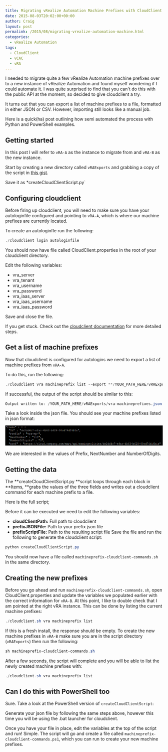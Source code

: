 ```yaml
---
title: Migrating vRealize Automation Machine Prefixes with CloudClient
date: 2015-08-03T20:02:00+00:00
author: Craig
layout: post
permalink: /2015/08/migrating-vrealize-automation-machine.html
categories:
  - vRealize Automation
tags:
  - CloudClient
  - vCAC
  - vRA
---
```


I needed to migrate quite a few vRealize Automation machine prefixes over to a new instance of vRealize Automation and found myself wondering if I could automate it. I was quite surprised to find that you can't do this with the public API at the moment, so decided to give cloudclient a try.

It turns out that you can export a list of machine prefixes to a file, formatted in either JSON or CSV. However, importing still looks like a manual job.

Here is a quick(ha) post outlining how semi automated the process with Python and PowerShell examples.

<!--more-->

## Getting started

In this post I will refer to `vRA-A` as the instance to migrate from and `vRA-B` as the new instance.

Start by creating a new directory called `vRAExports` and grabbing a copy of the script in [this gist](https://gist.github.com/chelnak/fe26487661b91a8b8c30).

Save it as *createCloudClientScript.py`

## Configuring cloudclient

Before firing up cloudclient, you will need to make sure you have your autologinfile configured and pointing to `vRA-A`, which is where our machine prefixes are currently located.

To create an autologinfle run the following:

```PowerShell
./cloudclient login autologinfile
```

You should now have file called CloudClient.properties in the root of your cloudclient directory.

Edit the following variables:

* vra_server
* vra_tenant
* vra_username
* vra_password
* vra_iaas_server
* vra_iaas_username
* vra_iaas_password

Save and close the file.

If you get stuck. Check out the [cloudclient documentation](https://developercenter.vmware.com/tool/cloudclient/3.2.0) for more detailed steps.

## Get a list of machine prefixes

Now that cloudclient is configured for autologins we need to export a list of machine prefixes from `vRA-A`.

To do this, run the following:

```PowerShell
./cloudclient vra machineprefix list --export **/YOUR_PATH_HERE/vRAExports/**vra-machineprefixes.json --format "JSON"
```

If successful, the output of the script should be similar to this:

```PowerShell
Output written to: /YOUR_PATH_HERE/vRAExports/vra-machineprefixes.json
```

Take a look inside the json file. You should see your machine prefixes listed in json format:

![CloudClient](/assets/images/cloudclient2.png)

We are interested in the values of Prefix, NextNumber and NumberOfDigits.

## Getting the data

The **createCloudClientScript.py **script loops through each block in **Items, **grabs the values of the three fields and writes out a cloudclient command for each machine prefix to a file.

Here is the full script;

<script src="https://gist.github.com/chelnak/fe26487661b91a8b8c30.js"></script>

Before it can be executed we need to edit the following variables:

* **cloudClientPath:** Full path to cloudclient
* **prefixJSONFile:** Path to your prefix json file
* **prefixScriptFile:** Path to the resulting script file Save the file and run the following to generate the cloudclient script:

```PowerShell
python createCloudClientScript.py
```

You should now have a file called `machineprefix-cloudclient-commands.sh` in the same directory.

## Creating the new prefixes

Before you go ahead and run `machineprefix-cloudclient-commands.sh`, open CloudClient.properties and update the variables we populated earlier with the correct information for `vRA-B`. At this point, I like to double check that I am pointed at the right vRA instance. This can be done by listing the current machine prefixes:

```PowerShell
./cloudclient.sh vra machineprefix list
```

If this is a fresh install, the response should be empty. To create the new machine prefixes in `vRA-B` make sure you are in the script directory (`vRAExports`) then run the following:

```PowerShell
sh machineprefix-cloudclient-commands.sh
```

After a few seconds, the script will complete and you will be able to list the newly created machine prefixes with:

```PowerShell
./cloudclient.sh vra machineprefix list
```

## Can I do this with PowerShell too

Sure. Take a look at the PowerShell version of `createCloudClientScript`:

<script src="https://gist.github.com/chelnak/f6ebaaec479b68c5f7b8.js"></script>

Generate your json file by following the same steps above, however this time you will be using the .bat launcher for cloudclient.

Once you have your file in place, edit the variables at the top of the script and run! Simple. The script will go and create a file called `machineprefix-cloudclient-commands.ps1`, which you can run to create your new machine prefixes.
